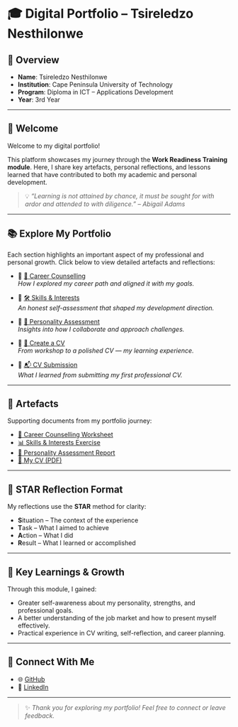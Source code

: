 # 🎓 Digital Portfolio – Tsireledzo Nesthilonwe

## 📌 Overview
- **Name**: Tsireledzo Nesthilonwe  
- **Institution**: Cape Peninsula University of Technology  
- **Program**: Diploma in ICT – Applications Development  
- **Year**: 3rd Year  

---

## 👋 Welcome

Welcome to my digital portfolio!

This platform showcases my journey through the **Work Readiness Training module**. Here, I share key artefacts, personal reflections, and lessons learned that have contributed to both my academic and personal development.

> 💡 *“Learning is not attained by chance, it must be sought for with ardor and attended to with diligence.” – Abigail Adams*

---

## 📚 Explore My Portfolio

Each section highlights an important aspect of my professional and personal growth. Click below to view detailed artefacts and reflections:

- 🔹 [💼 Career Counselling](./career-counselling/README.md)  
  *How I explored my career path and aligned it with my goals.*

- 🔹 [🛠️ Skills & Interests](./skills-interests/README.md)  
  *An honest self-assessment that shaped my development direction.*

- 🔹 [🧠 Personality Assessment](./personality-assessment/README.md)  
  *Insights into how I collaborate and approach challenges.*

- 🔹 [📝 Create a CV](./cv/README.md)  
  *From workshop to a polished CV — my learning experience.*

- 🔹 [📬 CV Submission](./create-cv/README.md)  
  *What I learned from submitting my first professional CV.*

---

## 📎 Artefacts

Supporting documents from my portfolio journey:

- [📄 Career Counselling Worksheet](asssets/career-quiz.png)  
- [📊 Skills & Interests Exercise](asssets/skills-interests-quiz.png)  
- [🧾 Personality Assessment Report](./artefacts/personality-assessment.pdf)  
- [🧾 My CV (PDF)](asssets/Tsireledzo_Netshilonwe_CV.pdf)  

---

## 🧭 STAR Reflection Format

My reflections use the **STAR** method for clarity:

- **S**ituation – The context of the experience  
- **T**ask – What I aimed to achieve  
- **A**ction – What I did  
- **R**esult – What I learned or accomplished

---

## 🌱 Key Learnings & Growth

Through this module, I gained:

- Greater self-awareness about my personality, strengths, and professional goals.
- A better understanding of the job market and how to present myself effectively.
- Practical experience in CV writing, self-reflection, and career planning.

---

## 🔗 Connect With Me

- 🌐 [GitHub](https://github.com/tsireledzonetshilonwe)  
- 💼 [LinkedIn](https://www.linkedin.com/in/tsireledzo-netshilonwe-38a1162b9/)  

---

> ✨ *Thank you for exploring my portfolio! Feel free to connect or leave feedback.*

